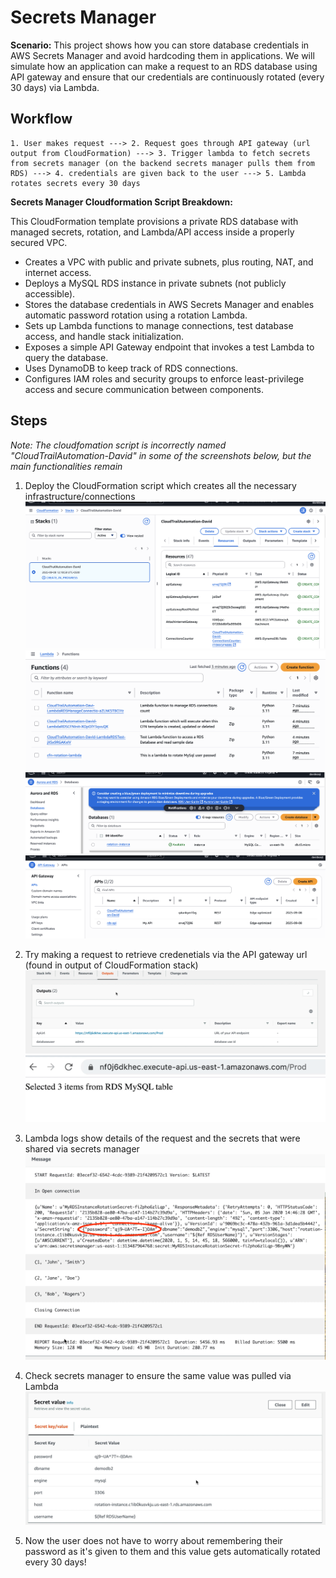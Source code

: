 # Secrets Manager

**Scenario:** This project shows how you can store database credentials in AWS Secrets Manager and avoid hardcoding them in applications. We will simulate how an application can make a request to an RDS database using API gateway and ensure that our credentials are continuously rotated (every 30 days) via Lambda.

## Workflow
```
1. User makes request ---> 2. Request goes through API gateway (url output from CloudFormation) ---> 3. Trigger lambda to fetch secrets from secrets manager (on the backend secrets manager pulls them from RDS) ---> 4. credentials are given back to the user ---> 5. Lambda rotates secrets every 30 days
```

**Secrets Manager Cloudformation Script Breakdown:**

This CloudFormation template provisions a private RDS database with managed secrets, rotation, and Lambda/API access inside a properly secured VPC.

* Creates a VPC with public and private subnets, plus routing, NAT, and internet access.
* Deploys a MySQL RDS instance in private subnets (not publicly accessible).
* Stores the database credentials in AWS Secrets Manager and enables automatic password rotation using a rotation Lambda.
* Sets up Lambda functions to manage connections, test database access, and handle stack initialization.
* Exposes a simple API Gateway endpoint that invokes a test Lambda to query the database.
* Uses DynamoDB to keep track of RDS connections.
* Configures IAM roles and security groups to enforce least-privilege access and secure communication between components.

## Steps
*Note: The cloudfomation script is incorrectly named "CloudTrailAutomation-David" in some of the screenshots below, but the main functionalities remain*

1. Deploy the CloudFormation script which creates all the necessary infrastructure/connections
![Alt text](photos/cloudformation1.png)
![Alt text](photos/lambda1.png)
![Alt text](photos/rds1.png)
![Alt text](photos/api1.png)

2. Try making a request to retrieve credenetials via the API gateway url (found in output of CloudFormation stack)
![Alt text](photos/api2.png)
![Alt text](photos/api3.png)

3. Lambda logs show details of the request and the secrets that were shared via secrets manager
![Alt text](photos/lambda2.png)

4. Check secrets manager to ensure the same value was pulled via Lambda
![Alt text](photos/secrets_manager1.png)

5. Now the user does not have to worry about remembering their password as it's given to them and this value gets automatically rotated every 30 days!
